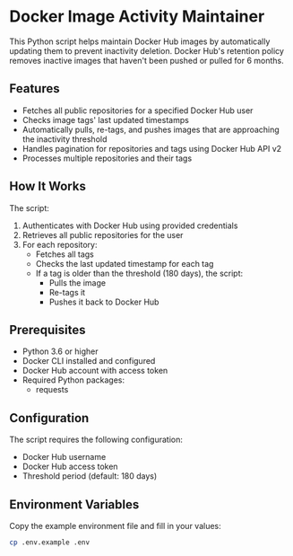 # Docker Image Activity Maintainer

This Python script helps maintain Docker Hub images by automatically updating them to prevent inactivity deletion. Docker Hub's retention policy removes inactive images that haven't been pushed or pulled for 6 months.

## Features

- Fetches all public repositories for a specified Docker Hub user
- Checks image tags' last updated timestamps
- Automatically pulls, re-tags, and pushes images that are approaching the inactivity threshold
- Handles pagination for repositories and tags using Docker Hub API v2
- Processes multiple repositories and their tags

## How It Works

The script:

1. Authenticates with Docker Hub using provided credentials
2. Retrieves all public repositories for the user
3. For each repository:
   - Fetches all tags
   - Checks the last updated timestamp for each tag
   - If a tag is older than the threshold (180 days), the script:
     - Pulls the image
     - Re-tags it
     - Pushes it back to Docker Hub

## Prerequisites

- Python 3.6 or higher
- Docker CLI installed and configured
- Docker Hub account with access token
- Required Python packages:
  - requests

## Configuration

The script requires the following configuration:

- Docker Hub username
- Docker Hub access token
- Threshold period (default: 180 days)

## Environment Variables

Copy the example environment file and fill in your values:

```bash
cp .env.example .env

```
